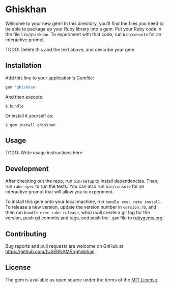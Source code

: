 # Ghiskhan

Welcome to your new gem! In this directory, you'll find the files you need to be able to package up your Ruby library into a gem. Put your Ruby code in the file `lib/ghiskhan`. To experiment with that code, run `bin/console` for an interactive prompt.

TODO: Delete this and the text above, and describe your gem

## Installation

Add this line to your application's Gemfile:

```ruby
gem 'ghiskhan'
```

And then execute:

    $ bundle

Or install it yourself as:

    $ gem install ghiskhan

## Usage

TODO: Write usage instructions here

## Development

After checking out the repo, run `bin/setup` to install dependencies. Then, run `rake spec` to run the tests. You can also run `bin/console` for an interactive prompt that will allow you to experiment.

To install this gem onto your local machine, run `bundle exec rake install`. To release a new version, update the version number in `version.rb`, and then run `bundle exec rake release`, which will create a git tag for the version, push git commits and tags, and push the `.gem` file to [rubygems.org](https://rubygems.org).

## Contributing

Bug reports and pull requests are welcome on GitHub at https://github.com/[USERNAME]/ghiskhan.

## License

The gem is available as open source under the terms of the [MIT License](https://opensource.org/licenses/MIT).
